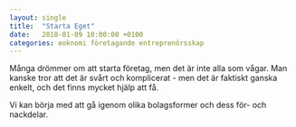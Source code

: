 ```yaml
---
layout: single
title:  "Starta Eget"
date:   2018-01-09 10:00:00 +0100
categories: eoknomi företagande entreprenörsskap 
---
```

Många drömmer om att starta företag, men det är inte alla som vågar. Man kanske tror att det är svårt och komplicerat - men det är faktiskt ganska enkelt, och det finns mycket hjälp att få.

Vi kan börja med att gå igenom olika bolagsformer och dess för- och nackdelar.